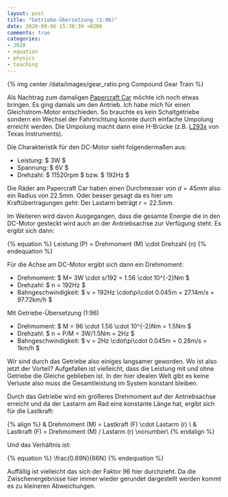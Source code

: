 ```yaml
---
layout: post
title: "Getriebe-Übersetzung (1:96)"
date: 2020-09-06 15:38:39 +0200
comments: true
categories:
- 2020
- equation
- physics
- teaching
---
```

{% img center /data/images/gear_ratio.png Compound Gear Train %}

Als Nachtrag zum damaligen [Papercraft Car][papercraft] möchte ich noch etwas
bringen. Es ging damals um den Antrieb. Ich habe mich für einen
Gleichstrom-Motor entschieden. So brauchte es kein Schaltgetriebe sondern ein
Wechsel der Fahrtrichtung konnte durch einfache Umpolung erreicht werden. Die Umpolung macht dann
eine H-Brücke (z.B. [L293x][l293x] von Texas Instruments).

Die Charakteristik für den DC-Motor sieht folgendermaßen aus:

* Leistung: $ 3W $
* Spannung: $ 6V $
* Drehzahl: $ 11520rpm $ bzw. $ 192Hz $

Die Räder am Papercraft Car haben einen Durchmesser von $d = 45mm$ also ein Radius
von $22.5mm$. Oder besser gesagt da es hier um Kraftübertragungen geht: Der
Lastarm beträgt $r = 22.5mm$.

Im Weiteren wird davon Ausgegangen, dass die gesamte Energie die in den
DC-Motor gesteckt wird auch an der Antriebsachse zur Verfügung steht. Es ergibt
sich dann:

{% equation %}
Leistung (P) = Drehmoment (M) \cdot Drehzahl (n)
{% endequation %}

Für die Achse am DC-Motor ergibt sich dann ein Drehmoment:

* Drehmoment: $ M= 3W \cdot s/192 = 1.56 \cdot 10^{-2}Nm $
* Drehzahl: $ n = 192Hz $
* Bahngeschwindigkeit: $ v = 192Hz \cdot\pi\cdot 0.045m = 27.14m/s = 97.72km/h $

Mit Getriebe-Übersetzung (1:96)

* Drehmoment: $ M = 96 \cdot 1.56 \cdot 10^{-2}Nm = 1.5Nm $
* Drehzahl: $ n = P/M = 3W/1.5Nm = 2Hz $
* Bahngeschwindigkeit: $ v = 2Hz \cdot\pi\cdot 0.045m = 0.28m/s = 1km/h $

Wir sind durch das Getriebe also einiges langsamer geworden. Wo ist also jetzt
der Vorteil? Aufgefallen ist vielleicht, dass die Leistung mit und ohne
Getriebe die Gleiche geblieben ist. In der hier idealen Welt gibt es keine
Verluste also muss die Gesamtleistung im System konstant bleiben.

Durch das Getriebe wird ein größeres Drehmoment auf der Antriebsachse erreicht
und da der Lastarm am Rad eine konstante Länge hat, ergibt sich für die
Lastkraft:

{% align %}
& Drehmoment (M) = Lastkraft (F) \cdot Lastarm (r) \\
& Lastkraft (F) = Drehmoment  (M) /  Lastarm (r) \nonumber\\
{% endalign %}

Und das Verhältnis ist:

{% equation %}
\frac{0.69N}{66N}
{% endequation %}

Auffällig ist vielleicht das sich der Faktor $96$ hier durchzieht. Da die Zwischenergebnisse hier immer wieder
gerundet dargestellt werden kommt es zu kleineren Abweichungen.

[papercraft]: /blog/2017/12/25/papercraft-car/
[l293x]: https://www.google.com/url?sa=t&rct=j&q=&esrc=s&source=web&cd=&cad=rja&uact=8&ved=2ahUKEwi06bed3NTrAhWN_aQKHXmSDy0QFjAAegQIAhAB&url=https%3A%2F%2Fwww.ti.com%2Flit%2Fds%2Fsymlink%2Fl293.pdf&usg=AOvVaw1YcskQ0KtfiQT_cj4hg6Op
